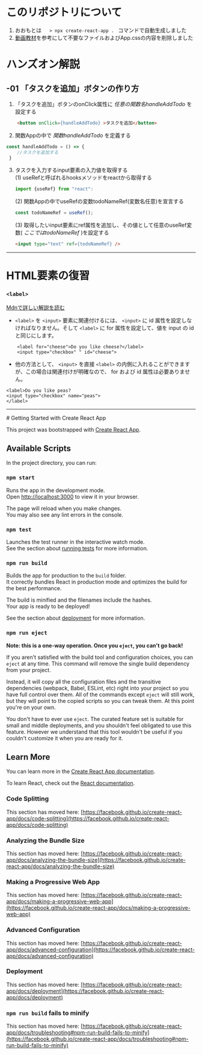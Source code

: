# このリポジトリについて
1. おおもとは　<code> > npx create-react-app . </code> コマンドで自動生成しました
2. [動画教材](https://youtu.be/nRCNL9T3J98)を参考にして不要なファイルおよびApp.cssの内容を削除しました

# ハンズオン解説

## -01 「タスクを追加」ボタンの作り方

1. 「タスクを追加」ボタンのonClick属性に _任意の関数名handleAddTodo_ を設定する

~~~html
    <button onClick={handleAddTodo} >タスクを追加</button>
~~~

2. 関数Appの中で _関数handleAddTodo_ を定義する

~~~javascript
const handleAddTodo = () => {
    //タスクを追加する
 }
~~~

3. タスクを入力するinput要素の入力値を取得する  
   (1)  useRefと呼ばれるhooksメソッドをreactから取得する
   
   ~~~javascript
   import {useRef} from "react":
   ~~~
   
    (2) 関数Appの中でuseRefの変数todoNameRef(変数名任意)を宣言する
    
    ~~~javascript
    const todoNameRef = useRef();
    ~~~
    
    (3) 取得したいinput要素にref属性を追加し、その値として任意のuseRef変数( _ここではtodoNameRef_ )を設定する
    
    ~~~html
    <input type="text" ref={todoNameRef} />
    ~~~
    

<hr/>

# HTML要素の復習

### `<label>`    
<a href="https://developer.mozilla.org/ja/docs/Web/HTML/Element/label" target="_blank" rel=“noopener”>Mdnで詳しい解説を読む</a>

- `<label>` を `<input>` 要素に関連付けるには、 `<input>` に id 属性を設定しなければなりません。そして `<label>` に for 属性を設定して、値を input の id と同じにします。

```html:
    <label for="cheese">Do you like cheese?</label>
    <input type="checkbox" " id="cheese">
```
- 他の方法として、 `<input>` を直接 `<label>` の内側に入れることができますが、この場合は関連付けが明確なので、 for および id 属性は必要ありません。

```html:
<label>Do you like peas?
<input type="checkbox" name="peas">
</label>
```


<hr/>
# Getting Started with Create React App

This project was bootstrapped with [Create React App](https://github.com/facebook/create-react-app).

## Available Scripts

In the project directory, you can run:

### `npm start`

Runs the app in the development mode.\
Open [http://localhost:3000](http://localhost:3000) to view it in your browser.

The page will reload when you make changes.\
You may also see any lint errors in the console.

### `npm test`

Launches the test runner in the interactive watch mode.\
See the section about [running tests](https://facebook.github.io/create-react-app/docs/running-tests) for more information.

### `npm run build`

Builds the app for production to the `build` folder.\
It correctly bundles React in production mode and optimizes the build for the best performance.

The build is minified and the filenames include the hashes.\
Your app is ready to be deployed!

See the section about [deployment](https://facebook.github.io/create-react-app/docs/deployment) for more information.

### `npm run eject`

**Note: this is a one-way operation. Once you `eject`, you can't go back!**

If you aren't satisfied with the build tool and configuration choices, you can `eject` at any time. This command will remove the single build dependency from your project.

Instead, it will copy all the configuration files and the transitive dependencies (webpack, Babel, ESLint, etc) right into your project so you have full control over them. All of the commands except `eject` will still work, but they will point to the copied scripts so you can tweak them. At this point you're on your own.

You don't have to ever use `eject`. The curated feature set is suitable for small and middle deployments, and you shouldn't feel obligated to use this feature. However we understand that this tool wouldn't be useful if you couldn't customize it when you are ready for it.

## Learn More

You can learn more in the [Create React App documentation](https://facebook.github.io/create-react-app/docs/getting-started).

To learn React, check out the [React documentation](https://reactjs.org/).

### Code Splitting

This section has moved here: [https://facebook.github.io/create-react-app/docs/code-splitting](https://facebook.github.io/create-react-app/docs/code-splitting)

### Analyzing the Bundle Size

This section has moved here: [https://facebook.github.io/create-react-app/docs/analyzing-the-bundle-size](https://facebook.github.io/create-react-app/docs/analyzing-the-bundle-size)

### Making a Progressive Web App

This section has moved here: [https://facebook.github.io/create-react-app/docs/making-a-progressive-web-app](https://facebook.github.io/create-react-app/docs/making-a-progressive-web-app)

### Advanced Configuration

This section has moved here: [https://facebook.github.io/create-react-app/docs/advanced-configuration](https://facebook.github.io/create-react-app/docs/advanced-configuration)

### Deployment

This section has moved here: [https://facebook.github.io/create-react-app/docs/deployment](https://facebook.github.io/create-react-app/docs/deployment)

### `npm run build` fails to minify

This section has moved here: [https://facebook.github.io/create-react-app/docs/troubleshooting#npm-run-build-fails-to-minify](https://facebook.github.io/create-react-app/docs/troubleshooting#npm-run-build-fails-to-minify)
